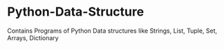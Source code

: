# Python-Data-Structure
Contains Programs of Python Data structures like Strings, List, Tuple, Set, Arrays, Dictionary
